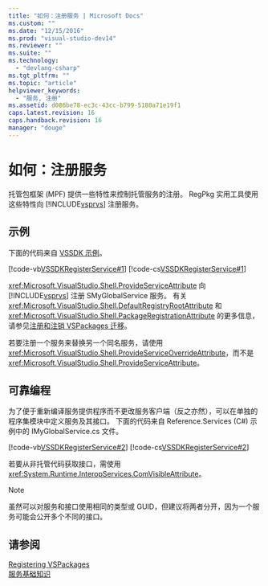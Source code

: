 ```yaml
---
title: "如何：注册服务 | Microsoft Docs"
ms.custom: ""
ms.date: "12/15/2016"
ms.prod: "visual-studio-dev14"
ms.reviewer: ""
ms.suite: ""
ms.technology: 
  - "devlang-csharp"
ms.tgt_pltfrm: ""
ms.topic: "article"
helpviewer_keywords: 
  - "服务, 注册"
ms.assetid: d086be78-ec3c-43cc-b799-5180a71e19f1
caps.latest.revision: 16
caps.handback.revision: 16
manager: "douge"
---
```

# 如何：注册服务
托管包框架 \(MPF\) 提供一些特性来控制托管服务的注册。 RegPkg 实用工具使用这些特性向 [!INCLUDE[vsprvs](../code-quality/includes/vsprvs_md.md)] 注册服务。  
  
## 示例  
 下面的代码来自 [VSSDK 示例](../misc/vssdk-samples.md)。  
  
 [!code-vb[VSSDKRegisterService#1](../misc/codesnippet/VisualBasic/how-to-register-a-service_1.vb)]
 [!code-cs[VSSDKRegisterService#1](../misc/codesnippet/CSharp/how-to-register-a-service_1.cs)]  
  
 <xref:Microsoft.VisualStudio.Shell.ProvideServiceAttribute> 向 [!INCLUDE[vsprvs](../code-quality/includes/vsprvs_md.md)] 注册 SMyGlobalService 服务。 有关 <xref:Microsoft.VisualStudio.Shell.DefaultRegistryRootAttribute> 和 <xref:Microsoft.VisualStudio.Shell.PackageRegistrationAttribute> 的更多信息，请参见[注册和注销 VSPackages 迁移](../extensibility/registering-and-unregistering-vspackages.md)。  
  
 若要注册一个服务来替换另一个同名服务，请使用 <xref:Microsoft.VisualStudio.Shell.ProvideServiceOverrideAttribute>，而不是 <xref:Microsoft.VisualStudio.Shell.ProvideServiceAttribute>。  
  
## 可靠编程  
 为了便于重新编译服务提供程序而不更改服务客户端（反之亦然），可以在单独的程序集模块中定义服务及其接口。 下面的代码来自 Reference.Services \(C\#\) 示例中的 IMyGlobalService.cs 文件。  
  
 [!code-vb[VSSDKRegisterService#2](../misc/codesnippet/VisualBasic/how-to-register-a-service_2.vb)]
 [!code-cs[VSSDKRegisterService#2](../misc/codesnippet/CSharp/how-to-register-a-service_2.cs)]  
  
 若要从非托管代码获取接口，需使用 <xref:System.Runtime.InteropServices.ComVisibleAttribute>。  
  
> [!NOTE]
>  虽然可以对服务和接口使用相同的类型或 GUID，但建议将两者分开，因为一个服务可能会公开多个不同的接口。  
  
## 请参阅  
 [Registering VSPackages](http://msdn.microsoft.com/zh-cn/31e6050f-1457-4849-944a-a3c36b76f3dd)   
 [服务基础知识](../extensibility/internals/service-essentials.md)